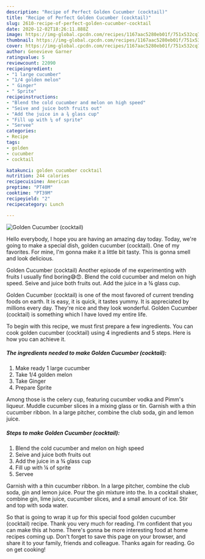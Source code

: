 ```yaml
---
description: "Recipe of Perfect Golden Cucumber (cocktail)"
title: "Recipe of Perfect Golden Cucumber (cocktail)"
slug: 2610-recipe-of-perfect-golden-cucumber-cocktail
date: 2020-12-02T18:26:11.888Z
image: https://img-global.cpcdn.com/recipes/1167aac5280eb01f/751x532cq70/golden-cucumber-cocktail-recipe-main-photo.jpg
thumbnail: https://img-global.cpcdn.com/recipes/1167aac5280eb01f/751x532cq70/golden-cucumber-cocktail-recipe-main-photo.jpg
cover: https://img-global.cpcdn.com/recipes/1167aac5280eb01f/751x532cq70/golden-cucumber-cocktail-recipe-main-photo.jpg
author: Genevieve Garner
ratingvalue: 5
reviewcount: 22090
recipeingredient:
- "1 large cucumber"
- "1/4 golden melon"
- " Ginger"
- " Sprite"
recipeinstructions:
- "Blend the cold cucumber and melon on high speed"
- "Seive and juice both fruits out"
- "Add the juice in a ¾ glass cup"
- "Fill up with ¼ of sprite"
- "Servee"
categories:
- Recipe
tags:
- golden
- cucumber
- cocktail

katakunci: golden cucumber cocktail 
nutrition: 244 calories
recipecuisine: American
preptime: "PT40M"
cooktime: "PT39M"
recipeyield: "2"
recipecategory: Lunch

---
```



![Golden Cucumber (cocktail)](https://img-global.cpcdn.com/recipes/1167aac5280eb01f/751x532cq70/golden-cucumber-cocktail-recipe-main-photo.jpg)

Hello everybody, I hope you are having an amazing day today. Today, we're going to make a special dish, golden cucumber (cocktail). One of my favorites. For mine, I'm gonna make it a little bit tasty. This is gonna smell and look delicious.

Golden Cucumber (cocktail) Another episode of me experimenting with fruits I usually find boring😅😍. Blend the cold cucumber and melon on high speed. Seive and juice both fruits out. Add the juice in a ¾ glass cup.

Golden Cucumber (cocktail) is one of the most favored of current trending foods on earth. It is easy, it is quick, it tastes yummy. It is appreciated by millions every day. They're nice and they look wonderful. Golden Cucumber (cocktail) is something which I have loved my entire life.


To begin with this recipe, we must first prepare a few ingredients. You can cook golden cucumber (cocktail) using 4 ingredients and 5 steps. Here is how you can achieve it.

<!--inarticleads1-->

##### The ingredients needed to make Golden Cucumber (cocktail):

1. Make ready 1 large cucumber
1. Take 1/4 golden melon
1. Take  Ginger
1. Prepare  Sprite


Among those is the celery cup, featuring cucumber vodka and Pimm&#39;s liqueur. Muddle cucumber slices in a mixing glass or tin. Garnish with a thin cucumber ribbon. In a large pitcher, combine the club soda, gin and lemon juice. 

<!--inarticleads2-->

##### Steps to make Golden Cucumber (cocktail):

1. Blend the cold cucumber and melon on high speed
1. Seive and juice both fruits out
1. Add the juice in a ¾ glass cup
1. Fill up with ¼ of sprite
1. Servee


Garnish with a thin cucumber ribbon. In a large pitcher, combine the club soda, gin and lemon juice. Pour the gin mixture into the. In a cocktail shaker, combine gin, lime juice, cucumber slices, and a small amount of ice. Stir and top with soda water. 

So that is going to wrap it up for this special food golden cucumber (cocktail) recipe. Thank you very much for reading. I'm confident that you can make this at home. There's gonna be more interesting food at home recipes coming up. Don't forget to save this page on your browser, and share it to your family, friends and colleague. Thanks again for reading. Go on get cooking!
